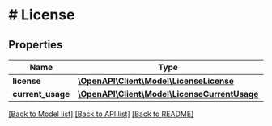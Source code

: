 # # License

## Properties

Name | Type | Description | Notes
------------ | ------------- | ------------- | -------------
**license** | [**\OpenAPI\Client\Model\LicenseLicense**](LicenseLicense.md) |  | [optional]
**current_usage** | [**\OpenAPI\Client\Model\LicenseCurrentUsage**](LicenseCurrentUsage.md) |  | [optional]

[[Back to Model list]](../../README.md#models) [[Back to API list]](../../README.md#endpoints) [[Back to README]](../../README.md)

